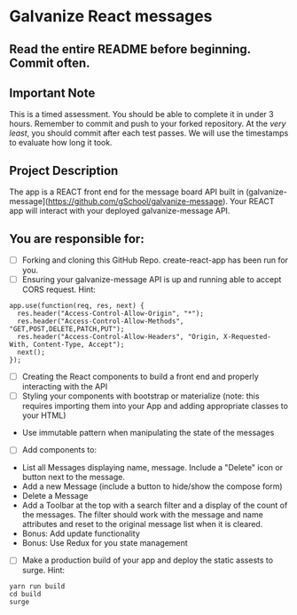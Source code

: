 # Galvanize React messages

## Read the entire README before beginning. Commit often.

## Important Note

This is a timed assessment.  You should be able to complete it in under 3 hours.  Remember to commit and push to your forked repository. At the _very least_, you should commit after each test passes. We will use the timestamps to evaluate how long it took.

## Project Description

The app is a REACT front end for the message board API built in (galvanize-message](https://github.com/gSchool/galvanize-message).  Your REACT app will interact with your deployed galvanize-message API.

## You are responsible for:

- [ ] Forking and cloning this GitHub Repo.  create-react-app has been run for you.
- [ ] Ensuring your galvanize-message API is up and running able to accept CORS request. Hint:
```
app.use(function(req, res, next) {
  res.header("Access-Control-Allow-Origin", "*");
  res.header("Access-Control-Allow-Methods", "GET,POST,DELETE,PATCH,PUT");
  res.header("Access-Control-Allow-Headers", "Origin, X-Requested-With, Content-Type, Accept");
  next();
});
```

- [ ] Creating the React components to build a front end and properly interacting with the API
- [ ] Styling your components with bootstrap or materialize (note: this requires importing them into your App and adding appropriate classes to your HTML)
- Use immutable pattern when manipulating the state of the messages
- [ ] Add components to:
+ List all Messages displaying name, message.  Include a "Delete" icon or button next to the message.
+ Add a new Message (include a button to hide/show the compose form)
+ Delete a Message
+ Add a Toolbar at the top with a search filter and a display of the count of the messages.  The filter should work with the message and name attributes and reset to the original message list when it is cleared. 
+ Bonus: Add update functionality
+ Bonus: Use Redux for you state management
- [ ] Make a production build of your app and deploy the static assests to surge. Hint:
```
yarn run build
cd build
surge
```
